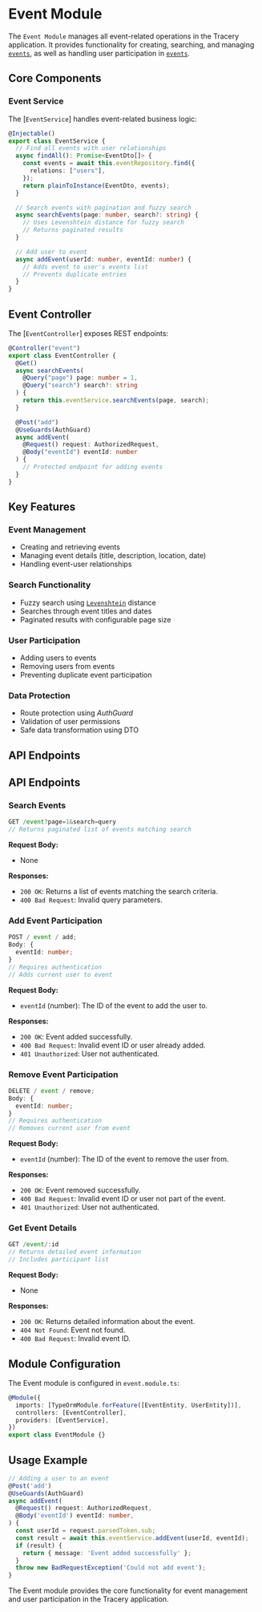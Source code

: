 # Event Module

The `Event Module` manages all event-related operations in the Tracery application. It provides functionality for creating, searching, and managing [`events`](../data/EventEntity.md), as well as handling user participation in [`events`](../data/EventEntity.md).

## Core Components

### Event Service

The [`EventService`] handles event-related business logic:

```typescript
@Injectable()
export class EventService {
  // Find all events with user relationships
  async findAll(): Promise<EventDto[]> {
    const events = await this.eventRepository.find({
      relations: ["users"],
    });
    return plainToInstance(EventDto, events);
  }

  // Search events with pagination and fuzzy search
  async searchEvents(page: number, search?: string) {
    // Uses Levenshtein distance for fuzzy search
    // Returns paginated results
  }

  // Add user to event
  async addEvent(userId: number, eventId: number) {
    // Adds event to user's events list
    // Prevents duplicate entries
  }
}
```

## Event Controller

The [`EventController`] exposes REST endpoints:

```typescript
@Controller("event")
export class EventController {
  @Get()
  async searchEvents(
    @Query("page") page: number = 1,
    @Query("search") search?: string
  ) {
    return this.eventService.searchEvents(page, search);
  }

  @Post("add")
  @UseGuards(AuthGuard)
  async addEvent(
    @Request() request: AuthorizedRequest,
    @Body("eventId") eventId: number
  ) {
    // Protected endpoint for adding events
  }
}
```

## Key Features

### Event Management

- Creating and retrieving events
- Managing event details (title, description, location, date)
- Handling event-user relationships

### Search Functionality

- Fuzzy search using [`Levenshtein`](../levenshtein.md) distance
- Searches through event titles and dates
- Paginated results with configurable page size

### User Participation

- Adding users to events
- Removing users from events
- Preventing duplicate event participation

### Data Protection

- Route protection using _AuthGuard_
- Validation of user permissions
- Safe data transformation using DTO

## API Endpoints

## API Endpoints

### Search Events

```typescript
GET /event?page=1&search=query
// Returns paginated list of events matching search
```

**Request Body:**

- None

**Responses:**

- `200 OK`: Returns a list of events matching the search criteria.
- `400 Bad Request`: Invalid query parameters.

### Add Event Participation

```typescript
POST / event / add;
Body: {
  eventId: number;
}
// Requires authentication
// Adds current user to event
```

**Request Body:**

- `eventId` (number): The ID of the event to add the user to.

**Responses:**

- `200 OK`: Event added successfully.
- `400 Bad Request`: Invalid event ID or user already added.
- `401 Unauthorized`: User not authenticated.

### Remove Event Participation

```typescript
DELETE / event / remove;
Body: {
  eventId: number;
}
// Requires authentication
// Removes current user from event
```

**Request Body:**

- `eventId` (number): The ID of the event to remove the user from.

**Responses:**

- `200 OK`: Event removed successfully.
- `400 Bad Request`: Invalid event ID or user not part of the event.
- `401 Unauthorized`: User not authenticated.

### Get Event Details

```typescript
GET /event/:id
// Returns detailed event information
// Includes participant list
```

**Request Body:**

- None

**Responses:**

- `200 OK`: Returns detailed information about the event.
- `404 Not Found`: Event not found.
- `400 Bad Request`: Invalid event ID.

## Module Configuration

The Event module is configured in `event.module.ts`:

```typescript
@Module({
  imports: [TypeOrmModule.forFeature([EventEntity, UserEntity])],
  controllers: [EventController],
  providers: [EventService],
})
export class EventModule {}
```

## Usage Example

```typescript
// Adding a user to an event
@Post('add')
@UseGuards(AuthGuard)
async addEvent(
  @Request() request: AuthorizedRequest,
  @Body('eventId') eventId: number,
) {
  const userId = request.parsedToken.sub;
  const result = await this.eventService.addEvent(userId, eventId);
  if (result) {
    return { message: 'Event added successfully' };
  }
  throw new BadRequestException('Could not add event');
}
```

The Event module provides the core functionality for event management and user participation in the Tracery application.
